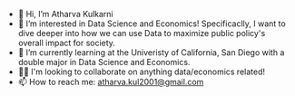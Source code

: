 - 👋 Hi, I’m Atharva Kulkarni
- 👀 I’m interested in Data Science and Economics! Specificaclly, I want to dive deeper into how we can use Data to maximize public policy's overall impact for society.
- 🌱 I’m currently learning at the Univeristy of California, San Diego with a double major in Data Science and Economics.
- 💪🏽 I'm looking to collaborate on anything data/economics related!
- 📫 How to reach me: atharva.kul2001@gmail.com

<!---
tharvipop/tharvipop is a ✨ special ✨ repository because its `README.md` (this file) appears on your GitHub profile.
You can click the Preview link to take a look at your changes.
--->
